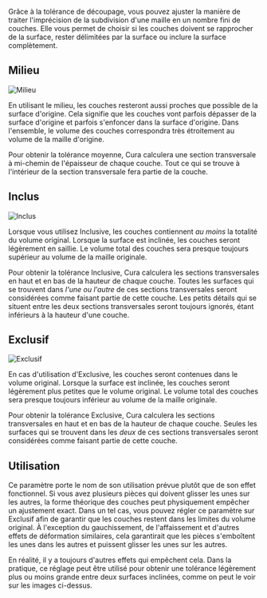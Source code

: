 Grâce à la tolérance de découpage, vous pouvez ajuster la manière de traiter l'imprécision de la subdivision d'une maille en un nombre fini de couches. Elle vous permet de choisir si les couches doivent se rapprocher de la surface, rester délimitées par la surface ou inclure la surface complètement.

Milieu
----
![Milieu](../../../articles/images/slicing_tolerance_middle.svg)

En utilisant le milieu, les couches resteront aussi proches que possible de la surface d'origine. Cela signifie que les couches vont parfois dépasser de la surface d'origine et parfois s'enfoncer dans la surface d'origine. Dans l'ensemble, le volume des couches correspondra très étroitement au volume de la maille d'origine.

Pour obtenir la tolérance moyenne, Cura calculera une section transversale à mi-chemin de l'épaisseur de chaque couche. Tout ce qui se trouve à l'intérieur de la section transversale fera partie de la couche.

Inclus
----
![Inclus](../../../articles/images/slicing_tolerance_inclusive.svg)

Lorsque vous utilisez Inclusive, les couches contiennent *au moins* la totalité du volume original. Lorsque la surface est inclinée, les couches seront légèrement en saillie. Le volume total des couches sera presque toujours supérieur au volume de la maille originale.

Pour obtenir la tolérance Inclusive, Cura calculera les sections transversales en haut et en bas de la hauteur de chaque couche. Toutes les surfaces qui se trouvent dans *l'une ou l'autre* de ces sections transversales seront considérées comme faisant partie de cette couche. Les petits détails qui se situent entre les deux sections transversales seront toujours ignorés, étant inférieurs à la hauteur d'une couche.

Exclusif
----
![Exclusif](../../../articles/images/slicing_tolerance_exclusive.svg)

En cas d'utilisation d'Exclusive, les couches seront contenues dans le volume original. Lorsque la surface est inclinée, les couches seront légèrement plus petites que le volume original. Le volume total des couches sera presque toujours inférieur au volume de la maille originale.

Pour obtenir la tolérance Exclusive, Cura calculera les sections transversales en haut et en bas de la hauteur de chaque couche. Seules les surfaces qui se trouvent dans les *deux* de ces sections transversales seront considérées comme faisant partie de cette couche.

Utilisation
----
Ce paramètre porte le nom de son utilisation prévue plutôt que de son effet fonctionnel. Si vous avez plusieurs pièces qui doivent glisser les unes sur les autres, la forme théorique des couches peut physiquement empêcher un ajustement exact. Dans un tel cas, vous pouvez régler ce paramètre sur Exclusif afin de garantir que les couches restent dans les limites du volume original. À l'exception du gauchissement, de l'affaissement et d'autres effets de déformation similaires, cela garantirait que les pièces s'emboîtent les unes dans les autres et puissent glisser les unes sur les autres.

En réalité, il y a toujours d'autres effets qui empêchent cela. Dans la pratique, ce réglage peut être utilisé pour obtenir une tolérance légèrement plus ou moins grande entre deux surfaces inclinées, comme on peut le voir sur les images ci-dessus.
